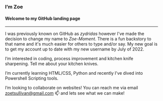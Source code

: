 ### I’m Zoe
#### Welcome to my GitHub landing page
---
I was previously known on GitHub as *zydridas* however I've made the decision to change my name to *Zoe-Moment*. There is a fun backstory to that name and it's much easier for others to type and/or say. My new goal is to get my account up to date with my new username by July of 2022.


I’m interested in coding, process improvement and kitchen knife sharpening. Tell me about your kitchen knives. 


I’m currently learning HTML/CSS, Python and recently I've dived into Powershell Scripting tools.


I’m looking to collaborate on websites! You can reach me via email <zoetsullivan@gmail.com> 📫 and lets see what we can make!

<!---
zydridas/zydridas is a ✨ special ✨ repository because its `README.md` (this file) appears on your GitHub profile.
You can click the Preview link to take a look at your changes.
--->
